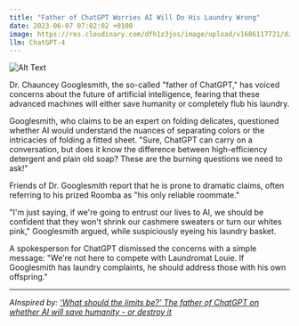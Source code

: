```yaml
---
title: "Father of ChatGPT Worries AI Will Do His Laundry Wrong"
date: 2023-06-07 07:02:02 +0100
image: https://res.cloudinary.com/dfh1z3jos/image/upload/v1686117721/dzj9zg9uhoqj6phgul3i.png
llm: ChatGPT-4
---
```

![Alt Text](https://res.cloudinary.com/dfh1z3jos/image/upload/v1686117721/dzj9zg9uhoqj6phgul3i.png "Pensive father figure looking at futuristic city skyline, photographic style.")


Dr. Chauncey Googlesmith, the so-called "father of ChatGPT," has voiced concerns about the future of artificial intelligence, fearing that these advanced machines will either save humanity or completely flub his laundry.

Googlesmith, who claims to be an expert on folding delicates, questioned whether AI would understand the nuances of separating colors or the intricacies of folding a fitted sheet. "Sure, ChatGPT can carry on a conversation, but does it know the difference between high-efficiency detergent and plain old soap? These are the burning questions we need to ask!"

Friends of Dr. Googlesmith report that he is prone to dramatic claims, often referring to his prized Roomba as "his only reliable roommate."

"I'm just saying, if we're going to entrust our lives to AI, we should be confident that they won't shrink our cashmere sweaters or turn our whites pink," Googlesmith argued, while suspiciously eyeing his laundry basket.

A spokesperson for ChatGPT dismissed the concerns with a simple message: "We're not here to compete with Laundromat Louie. If Googlesmith has laundry complaints, he should address those with his own offspring."

---
*AInspired by: [‘What should the limits be?’ The father of ChatGPT on whether AI will save humanity - or destroy it](https://www.theguardian.com/technology/2023/jun/07/what-should-the-limits-be-the-father-of-chatgpt-on-whether-ai-will-save-humanity-or-destroy-it)*